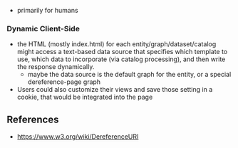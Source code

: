 
- primarily for humans

### Dynamic Client-Side

- the HTML (mostly index.html) for each entity/graph/dataset/catalog might access a text-based data source that specifies which template to use, which data to incorporate (via catalog processing), and then write the response dynamically. 
  - maybe the data source is the default graph for the entity, or a special dereference-page graph
- Users could also customize their views and save those setting in a cookie, that would be integrated into the page


## References

- https://www.w3.org/wiki/DereferenceURI